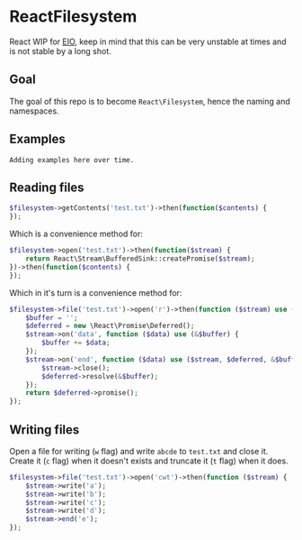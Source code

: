 ReactFilesystem
===============

React WIP for [EIO](http://php.net/eio), keep in mind that this can be very unstable at times and is not stable by a long shot.

## Goal ##

The goal of this repo is to become `React\Filesystem`, hence the naming and namespaces.

## Examples ##

`Adding examples here over time.`

## Reading files ##

```php
$filesystem->getContents('test.txt')->then(function($contents) {
});
```

Which is a convenience method for:

```php
$filesystem->open('test.txt')->then(function($stream) {
    return React\Stream\BufferedSink::createPromise($stream);
})->then(function($contents) {
});
```

Which in it's turn is a convenience method for:

```php
$filesystem->file('test.txt')->open('r')->then(function ($stream) use ($node) {
    $buffer = '';
    $deferred = new \React\Promise\Deferred();
    $stream->on('data', function ($data) use (&$buffer) {
        $buffer += $data;
    });
    $stream->on('end', function ($data) use ($stream, $deferred, &$buffer) {
        $stream->close();
        $deferred->resolve(&$buffer);
    });
    return $deferred->promise();
});
```

## Writing files ##

Open a file for writing (`w` flag) and write `abcde` to `test.txt` and close it. Create it (`c` flag) when it doesn't exists and truncate it (`t` flag) when it does.

```php
$filesystem->file('test.txt')->open('cwt')->then(function ($stream) {
    $stream->write('a');
    $stream->write('b');
    $stream->write('c');
    $stream->write('d');
    $stream->end('e');
});
```
